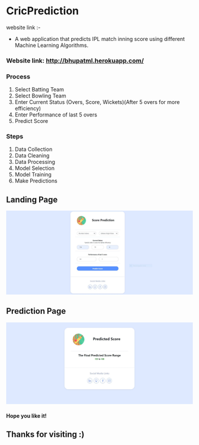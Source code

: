 
# CricPrediction
website link :- 

- A web application that predicts IPL match inning score using different Machine Learning Algorithms.                          

### Website link: http://bhupatml.herokuapp.com/

### Process
1. Select Batting Team
2. Select Bowling Team
3. Enter Current Status (Overs, Score, Wickets)(After 5 overs for more efficiency)
4. Enter Performance of last 5 overs
5. Predict Score

### Steps
1. Data Collection
2. Data Cleaning
3. Data Processing
4. Model Selection
5. Model Training
6. Make Predictions

## Landing Page

<img src="https://github.com/bhupatjangid/CricPrediction/blob/main/ml_landing_page.JPG" width="800"/>



## Prediction Page

<img src="https://github.com/bhupatjangid/CricPrediction/blob/main/ml_pred_page.JPG" width="800"/>



#### Hope you like it!

## Thanks for visiting :)

